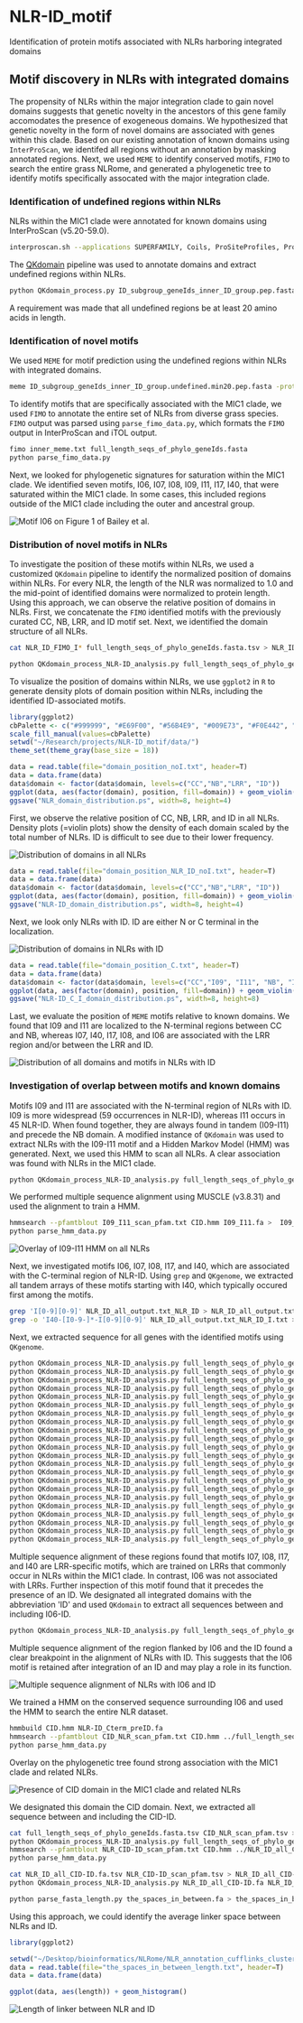 # NLR-ID_motif
Identification of protein motifs associated with NLRs harboring integrated domains

## Motif discovery in NLRs with integrated domains
The propensity of NLRs within the major integration clade to gain novel domains suggests that genetic novelty in the ancestors of this gene family accomodates the presence of exogeneous domains. We hypothesized that genetic novelty in the form of novel domains are associated with genes within this clade. Based on our existing annotation of known domains using `InterProScan`, we identifed all regions without an annotation by masking annotated regions. Next, we used `MEME` to identify conserved motifs, `FIMO` to search the entire grass NLRome, and generated a phylogenetic tree to identify motifs specifically assocated with the major integration clade.

### Identification of undefined regions within NLRs
NLRs within the MIC1 clade were annotated for known domains using InterProScan (v5.20-59.0).

```bash
interproscan.sh --applications SUPERFAMILY, Coils, ProSiteProfiles, ProSitePatterns, Pfam --output-dir . --input ID_subgroup_geneIds_inner_ID_group.pep.fasta --iprlookup --seqtype p
```

The [QKdomain](https://github.com/matthewmoscou/QKdomain) pipeline was used to annotate domains and extract undefined regions within NLRs.

```bash
python QKdomain_process.py ID_subgroup_geneIds_inner_ID_group.pep.fasta ID_subgroup_geneIds_inner_ID_group.pep.fasta.tsv ALL_trinity_assembly_v3_pep_NLRs_plus_9GrassKK_abbreviations.txt ID_subgroup_geneIds_inner_ID_group.pep_preprocess_summary.txt --undefined ID_subgroup_geneIds_inner_ID_group.undefined.pep.fasta
```

A requirement was made that all undefined regions be at least 20 amino acids in length.

### Identification of novel motifs 
We used `MEME` for motif prediction using the undefined regions within NLRs with integrated domains.

```bash
meme ID_subgroup_geneIds_inner_ID_group.undefined.min20.pep.fasta -protein -mod zoops -nmotifs 40 -maxsize 120000
```

To identify motifs that are specifically associated with the MIC1 clade, we used `FIMO` to annotate the entire set of NLRs from diverse grass species. `FIMO` output was parsed using `parse_fimo_data.py`, which formats the `FIMO` output in InterProScan and iTOL output.

```bash
fimo inner_meme.txt full_length_seqs_of_phylo_geneIds.fasta
python parse_fimo_data.py
```

Next, we looked for phylogenetic signatures for saturation within the MIC1 clade. We identified seven motifs, I06, I07, I08, I09, I11, I17, I40, that were saturated within the MIC1 clade. In some cases, this included regions outside of the MIC1 clade including the outer and ancestral group.

![Motif I06 on Figure 1 of Bailey et al.](figures/figure_1_I06_overlay.png)

### Distribution of novel motifs in NLRs
To investigate the position of these motifs within NLRs, we used a customized `QKdomain` pipeline to identify the normalized position of domains within NLRs. For every NLR, the length of the NLR was normalized to 1.0 and the mid-point of identified domains were normalized to protein length. Using this approach, we can observe the relative position of domains in NLRs. First, we concatenate the `FIMO` identified motifs with the previously curated CC, NB, LRR, and ID motif set. Next, we identified the domain structure of all NLRs. 

```bash
cat NLR_ID_FIMO_I* full_length_seqs_of_phylo_geneIds.fasta.tsv > NLR_ID_all.tsv

python QKdomain_process_NLR-ID_analysis.py full_length_seqs_of_phylo_geneIds.fasta NLR_ID_all.tsv full_length_seqs_of_phylo_geneIds_Coils_Pfam_annotation.txt NLR_ID_all_output.txt
```

To visualize the position of domains within NLRs, we use `ggplot2` in `R` to generate density plots of domain position within NLRs, including the identified ID-associated motifs.

```R
library(ggplot2)
cbPalette <- c("#999999", "#E69F00", "#56B4E9", "#009E73", "#F0E442", "#0072B2", "#D55E00", "#CC79A7")
scale_fill_manual(values=cbPalette)
setwd("~/Research/projects/NLR-ID_motif/data/")
theme_set(theme_gray(base_size = 18))

data = read.table(file="domain_position_noI.txt", header=T)
data = data.frame(data)
data$domain <- factor(data$domain, levels=c("CC","NB","LRR", "ID"))
ggplot(data, aes(factor(domain), position, fill=domain)) + geom_violin(scale="count") + scale_y_continuous(position = "left") + scale_fill_manual(values=cbPalette) + ylab("Normalized position") + theme(axis.title.y=element_blank(), axis.text.y=element_blank(), axis.ticks.y=element_blank()) + coord_flip()
ggsave("NLR_domain_distribution.ps", width=8, height=4)
```

First, we observe the relative position of CC, NB, LRR, and ID in all NLRs. Density plots (=violin plots) show the density of each domain scaled by the total number of NLRs. ID is difficult to see due to their lower frequency.

![Distribution of domains in all NLRs](figures/NLR_domain_distribution.png)

```R
data = read.table(file="domain_position_NLR_ID_noI.txt", header=T)
data = data.frame(data)
data$domain <- factor(data$domain, levels=c("CC","NB","LRR", "ID"))
ggplot(data, aes(factor(domain), position, fill=domain)) + geom_violin(scale="count") + scale_y_continuous(position = "left") + scale_fill_manual(values=cbPalette) + ylab("Normalized position") + theme(axis.title.y=element_blank(), axis.text.y=element_blank(), axis.ticks.y=element_blank()) + coord_flip()
ggsave("NLR-ID_domain_distribution.ps", width=8, height=4)
```

Next, we look only NLRs with ID. ID are either N or C terminal in the localization.

![Distribution of domains in NLRs with ID](figures/NLR-ID_domain_distribution.png)

```R
data = read.table(file="domain_position_C.txt", header=T)
data = data.frame(data)
data$domain <- factor(data$domain, levels=c("CC","I09", "I11", "NB", "I07", "I40", "I17", "I08", "I06", "LRR", "ID"))
ggplot(data, aes(factor(domain), position, fill=domain)) + geom_violin(scale="count") + scale_y_continuous(position = "left") + ylab("Normalized position") + theme(axis.title.y=element_blank(), axis.text.y=element_blank(), axis.ticks.y=element_blank()) + coord_flip()
ggsave("NLR-ID_C_I_domain_distribution.ps", width=8, height=8)
```

Last, we evaluate the position of `MEME` motifs relative to known domains. We found that I09 and I11 are localized to the N-terminal regions between CC and NB, whereas I07, I40, I17, I08, and I06 are associated with the LRR region and/or between the LRR and ID.

![Distribution of all domains and motifs in NLRs with ID](figures/NLR-ID_C_I_domain_distribution.png)

### Investigation of overlap between motifs and known domains
Motifs I09 and I11 are associated with the N-terminal region of NLRs with ID. I09 is more widespread (59 occurrences in NLR-ID), whereas I11 occurs in 45 NLR-ID. When found together, they are always found in tandem (I09-I11) and precede the NB domain. A modified instance of `QKdomain` was used to extract NLRs with the I09-I11 motif and a Hidden Markov Model (HMM) was generated. Next, we used this HMM to scan all NLRs. A clear association was found with NLRs in the MIC1 clade.

```bash
python QKdomain_process_NLR-ID_analysis.py full_length_seqs_of_phylo_geneIds.fasta NLR_ID_all.tsv full_length_seqs_of_phylo_geneIds_Coils_Pfam_annotation.txt NLR_ID_all_output.txt domains_I09-I11.fa -d I09-I11
```

We performed multiple sequence alignment using MUSCLE (v3.8.31) and used the alignment to train a HMM.

```bash
hmmsearch --pfamtblout I09_I11_scan_pfam.txt CID.hmm I09_I11.fa >  I09_I11_scan.txt
python parse_hmm_data.py
```
![Overlay of I09-I11 HMM on all NLRs](figures/figure_1_HMM_I09-I11_1e-10_overlay.png)

Next, we investigated motifs I06, I07, I08, I17, and I40, which are associated with the C-terminal region of NLR-ID. Using `grep` and `QKgenome`, we extracted all tandem arrays of these motifs starting with I40, which typically occured first among the motifs.

```bash
grep 'I[0-9][0-9]' NLR_ID_all_output.txt_NLR_ID > NLR_ID_all_output.txt_NLR_ID_I.txt
grep -o 'I40-[I0-9-]*-I[0-9][0-9]' NLR_ID_all_output.txt_NLR_ID_I.txt > NLR_ID_all_output.txt_NLR_ID_I_domain.txt
```

Next, we extracted sequence for all genes with the identified motifs using `QKgenome`.

```bash
python QKdomain_process_NLR-ID_analysis.py full_length_seqs_of_phylo_geneIds.fasta NLR_ID_all.tsv full_length_seqs_of_phylo_geneIds_Coils_Pfam_annotation.txt NLR_ID_all_output.txt domains_I40-I08-I06.fa -d I40-I08-I06
python QKdomain_process_NLR-ID_analysis.py full_length_seqs_of_phylo_geneIds.fasta NLR_ID_all.tsv full_length_seqs_of_phylo_geneIds_Coils_Pfam_annotation.txt NLR_ID_all_output.txt domains_I40-I06-I07-I08.fa -d I40-I06-I07-I08
python QKdomain_process_NLR-ID_analysis.py full_length_seqs_of_phylo_geneIds.fasta NLR_ID_all.tsv full_length_seqs_of_phylo_geneIds_Coils_Pfam_annotation.txt NLR_ID_all_output.txt domains_I40-I17-I07-I08-I06.fa -d I40-I17-I07-I08-I06
python QKdomain_process_NLR-ID_analysis.py full_length_seqs_of_phylo_geneIds.fasta NLR_ID_all.tsv full_length_seqs_of_phylo_geneIds_Coils_Pfam_annotation.txt NLR_ID_all_output.txt domains_I40-I07-I08-I06.fa -d I40-I07-I08-I06
python QKdomain_process_NLR-ID_analysis.py full_length_seqs_of_phylo_geneIds.fasta NLR_ID_all.tsv full_length_seqs_of_phylo_geneIds_Coils_Pfam_annotation.txt NLR_ID_all_output.txt domains_I40-I11-I07-I08-I06.fa -d I40-I11-I07-I08-I06
python QKdomain_process_NLR-ID_analysis.py full_length_seqs_of_phylo_geneIds.fasta NLR_ID_all.tsv full_length_seqs_of_phylo_geneIds_Coils_Pfam_annotation.txt NLR_ID_all_output.txt domains_I40-I08-I06-I06.fa -d I40-I08-I06-I06
python QKdomain_process_NLR-ID_analysis.py full_length_seqs_of_phylo_geneIds.fasta NLR_ID_all.tsv full_length_seqs_of_phylo_geneIds_Coils_Pfam_annotation.txt NLR_ID_all_output.txt domains_I40-I17-I07.fa -d I40-I17-I07
python QKdomain_process_NLR-ID_analysis.py full_length_seqs_of_phylo_geneIds.fasta NLR_ID_all.tsv full_length_seqs_of_phylo_geneIds_Coils_Pfam_annotation.txt NLR_ID_all_output.txt domains_I40-I11-I06-I07-I08.fa -d I40-I11-I06-I07-I08
python QKdomain_process_NLR-ID_analysis.py full_length_seqs_of_phylo_geneIds.fasta NLR_ID_all.tsv full_length_seqs_of_phylo_geneIds_Coils_Pfam_annotation.txt NLR_ID_all_output.txt domains_I40-I17-I06-I07-I08.fa -d I40-I17-I06-I07-I08
python QKdomain_process_NLR-ID_analysis.py full_length_seqs_of_phylo_geneIds.fasta NLR_ID_all.tsv full_length_seqs_of_phylo_geneIds_Coils_Pfam_annotation.txt NLR_ID_all_output.txt domains_I40-I17-I08-I06.fa -d I40-I17-I08-I06
python QKdomain_process_NLR-ID_analysis.py full_length_seqs_of_phylo_geneIds.fasta NLR_ID_all.tsv full_length_seqs_of_phylo_geneIds_Coils_Pfam_annotation.txt NLR_ID_all_output.txt domains_I40-I11-I08-I06.fa -d I40-I11-I08-I06
python QKdomain_process_NLR-ID_analysis.py full_length_seqs_of_phylo_geneIds.fasta NLR_ID_all.tsv full_length_seqs_of_phylo_geneIds_Coils_Pfam_annotation.txt NLR_ID_all_output.txt domains_I40-I17-I06-I08.fa -d I40-I17-I06-I08
python QKdomain_process_NLR-ID_analysis.py full_length_seqs_of_phylo_geneIds.fasta NLR_ID_all.tsv full_length_seqs_of_phylo_geneIds_Coils_Pfam_annotation.txt NLR_ID_all_output.txt domains_I40-I11-I07-I06-I08.fa -d I40-I11-I07-I06-I08
python QKdomain_process_NLR-ID_analysis.py full_length_seqs_of_phylo_geneIds.fasta NLR_ID_all.tsv full_length_seqs_of_phylo_geneIds_Coils_Pfam_annotation.txt NLR_ID_all_output.txt domains_I40-I07-I08.fa -d I40-I07-I08
python QKdomain_process_NLR-ID_analysis.py full_length_seqs_of_phylo_geneIds.fasta NLR_ID_all.tsv full_length_seqs_of_phylo_geneIds_Coils_Pfam_annotation.txt NLR_ID_all_output.txt domains_I40-I17-I11-I07-I08-I06.fa -d I40-I17-I11-I07-I08-I06
python QKdomain_process_NLR-ID_analysis.py full_length_seqs_of_phylo_geneIds.fasta NLR_ID_all.tsv full_length_seqs_of_phylo_geneIds_Coils_Pfam_annotation.txt NLR_ID_all_output.txt domains_I40-I06-I08.fa -d I40-I06-I08
python QKdomain_process_NLR-ID_analysis.py full_length_seqs_of_phylo_geneIds.fasta NLR_ID_all.tsv full_length_seqs_of_phylo_geneIds_Coils_Pfam_annotation.txt NLR_ID_all_output.txt domains_I40-I11-I06-I08.fa -d I40-I11-I06-I08
python QKdomain_process_NLR-ID_analysis.py full_length_seqs_of_phylo_geneIds.fasta NLR_ID_all.tsv full_length_seqs_of_phylo_geneIds_Coils_Pfam_annotation.txt NLR_ID_all_output.txt domains_I40-I17-I11-I06-I07-I08.fa -d I40-I17-I11-I06-I07-I08
python QKdomain_process_NLR-ID_analysis.py full_length_seqs_of_phylo_geneIds.fasta NLR_ID_all.tsv full_length_seqs_of_phylo_geneIds_Coils_Pfam_annotation.txt NLR_ID_all_output.txt domains_I40-I07-I06-I08.fa -d I40-I07-I06-I08
python QKdomain_process_NLR-ID_analysis.py full_length_seqs_of_phylo_geneIds.fasta NLR_ID_all.tsv full_length_seqs_of_phylo_geneIds_Coils_Pfam_annotation.txt NLR_ID_all_output.txt domains_I40-I17-I08-I06-I09.fa -d I40-I17-I08-I06-I09
python QKdomain_process_NLR-ID_analysis.py full_length_seqs_of_phylo_geneIds.fasta NLR_ID_all.tsv full_length_seqs_of_phylo_geneIds_Coils_Pfam_annotation.txt NLR_ID_all_output.txt domains_I40-I17-I07-I08.fa -d I40-I17-I07-I08
python QKdomain_process_NLR-ID_analysis.py full_length_seqs_of_phylo_geneIds.fasta NLR_ID_all.tsv full_length_seqs_of_phylo_geneIds_Coils_Pfam_annotation.txt NLR_ID_all_output.txt domains_I40-I17-I08.fa -d I40-I17-I08
```

Multiple sequence alignment of these regions found that motifs I07, I08, I17, and I40 are LRR-specific motifs, which are trained on LRRs that commonly occur in NLRs within the MIC1 clade. In contrast, I06 was not associated with LRRs. Further inspection of this motif found that it precedes the presence of an ID. We designated all integrated domains with the abbreviation 'ID' and used `QKdomain` to extract all sequences between and including I06-ID.

```bash
python QKdomain_process_NLR-ID_analysis.py full_length_seqs_of_phylo_geneIds.fasta NLR_ID_all.tsv full_length_seqs_of_phylo_geneIds_Coils_Pfam_annotation_ID.txt NLR_ID_all_output_ID.txt domains_I06-ID.fa -n 100 -d I06-ID
```

Multiple sequence alignment of the region flanked by I06 and the ID found a clear breakpoint in the alignment of NLRs with ID. This suggests that the I06 motif is retained after integration of an ID and may play a role in its function.

![Multiple sequence alignment of NLRs with I06 and ID](figures/CID-ID_alignment.png)

We trained a HMM on the conserved sequence surrounding I06 and used the HMM to search the entire NLR dataset.

```bash
hmmbuild CID.hmm NLR-ID_Cterm_preID.fa
hmmsearch --pfamtblout CID_NLR_scan_pfam.txt CID.hmm ../full_length_seqs_of_phylo_geneIds.fasta > CID_NLR_scan.txt
python parse_hmm_data.py
```

Overlay on the phylogenetic tree found strong association with the MIC1 clade and related NLRs.

![Presence of CID domain in the MIC1 clade and related NLRs](figures/figure_1_HMM_CID_1e-5_overlay.png)

We designated this domain the CID domain. Next, we extracted all sequence between and including the CID-ID.

```bash
cat full_length_seqs_of_phylo_geneIds.fasta.tsv CID_NLR_scan_pfam.tsv > NLR_ID_CID.tsv
python QKdomain_process_NLR-ID_analysis.py full_length_seqs_of_phylo_geneIds.fasta NLR_ID_CID.tsv full_length_seqs_of_phylo_geneIds_Coils_Pfam_annotation_ID_CID.txt NLR_ID_all_output.txt -d CID-ID NLR_ID_all_CID-ID.fa
hmmsearch --pfamtblout NLR_CID-ID_scan_pfam.txt CID.hmm ../NLR_ID_all_CID-ID.fa >  NLR_CID-ID_scan.txt
python parse_hmm_data.py

cat NLR_ID_all_CID-ID.fa.tsv NLR_CID-ID_scan_pfam.tsv > NLR_ID_all_CID-ID_all.tsv
python QKdomain_process_NLR-ID_analysis.py NLR_ID_all_CID-ID.fa NLR_ID_all_CID-ID_all.tsv full_length_seqs_of_phylo_geneIds_Coils_Pfam_annotation_ID_CID.txt NLR_CID-ID_all_output.txt -u the_spaces_in_between.fa

python parse_fasta_length.py the_spaces_in_between.fa > the_spaces_in_between_length.txt
```

Using this approach, we could identify the average linker space between NLRs and ID.

```R
library(ggplot2)

setwd("~/Desktop/bioinformatics/NLRome/NLR_annotation_cufflinks_clustering_MM9/11_grasses_NLR-ID_KK/")
data = read.table(file="the_spaces_in_between_length.txt", header=T)
data = data.frame(data)

ggplot(data, aes(length)) + geom_histogram()
```

![Length of linker between NLR and ID](figures/the_spaces_in_between_length.png)
